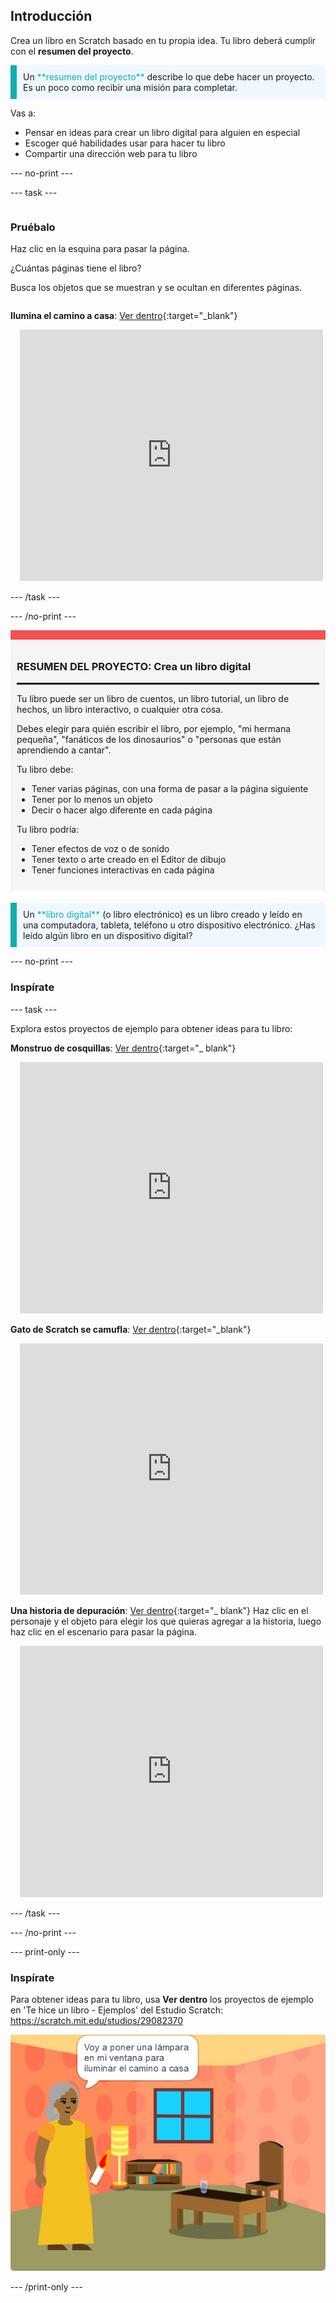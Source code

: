 ## Introducción

Crea un libro en Scratch basado en tu propia idea. Tu libro deberá cumplir con el **resumen del proyecto**.

<p style="border-left: solid; border-width:10px; border-color: #0faeb0; background-color: aliceblue; padding: 10px;">
Un <span style="color: #0faeb0">**resumen del proyecto**</span> describe lo que debe hacer un proyecto. Es un poco como recibir una misión para completar.
</p>

Vas a:

+ Pensar en ideas para crear un libro digital para alguien en especial
+ Escoger qué habilidades usar para hacer tu libro
+ Compartir una dirección web para tu libro

--- no-print ---

--- task ---

<div style="display: flex; flex-wrap: wrap">
<div style="flex-basis: 200px; flex-grow: 1">

### Pruébalo

Haz clic en la esquina para pasar la página.

¿Cuántas páginas tiene el libro?

Busca los objetos que se muestran y se ocultan en diferentes páginas.

</div>
<div>

**Ilumina el camino a casa**: [Ver dentro](https://scratch.mit.edu/projects/499860786/editor){:target="_blank"}
<div class="scratch-preview" style="margin-left: 15px;">
  <iframe allowtransparency="true" width="485" height="402" src="https://scratch.mit.edu/projects/embed/499860786/?autostart=false" frameborder="0"></iframe>
</div>

</div>
</div>

--- /task ---

--- /no-print ---

<div style="border-top: 15px solid #f3524f; background-color: whitesmoke; margin-bottom: 20px; padding: 10px;">

### RESUMEN DEL PROYECTO: Crea un **libro digital**
<hr style="border-top: 2px solid black;">

Tu libro puede ser un libro de cuentos, un libro tutorial, un libro de hechos, un libro interactivo, o cualquier otra cosa.

Debes elegir para quién escribir el libro, por ejemplo, "mi hermana pequeña", "fanáticos de los dinosaurios" o "personas que están aprendiendo a cantar".  

Tu libro debe:
+ Tener varias páginas, con una forma de pasar a la página siguiente
+ Tener por lo menos un objeto
+ Decir o hacer algo diferente en cada página

Tu libro podría:
+ Tener efectos de voz o de sonido
+ Tener texto o arte creado en el Editor de dibujo
+ Tener funciones interactivas en cada página
</div>

<p style="border-left: solid; border-width:10px; border-color: #0faeb0; background-color: aliceblue; padding: 10px;">
Un <span style="color: #0faeb0">**libro digital**</span> (o libro electrónico) es un libro creado y leído en una computadora, tableta, teléfono u otro dispositivo electrónico. ¿Has leído algún libro en un dispositivo digital?
</p>

--- no-print ---

### Inspírate

--- task ---

Explora estos proyectos de ejemplo para obtener ideas para tu libro:

**Monstruo de cosquillas**: [Ver dentro](https://scratch.mit.edu/projects/500189097/editor){:target="_ blank"}
<div class="scratch-preview" style="margin-left: 15px;">
  <iframe allowtransparency="true" width="485" height="402" src="https://scratch.mit.edu/projects/embed/500189097/?autostart=false" frameborder="0"></iframe>
</div>

**Gato de Scratch se camufla**: [Ver dentro](https://scratch.mit.edu/projects/498968472/editor){:target="_blank"}
<div class="scratch-preview" style="margin-left: 15px;">
  <iframe allowtransparency="true" width="485" height="402" src="https://scratch.mit.edu/projects/embed/498968472/?autostart=false" frameborder="0"></iframe>
</div>

**Una historia de depuración**: [Ver dentro](https://scratch.mit.edu/projects/498960446/editor){:target="_ blank"}
Haz clic en el personaje y el objeto para elegir los que quieras agregar a la historia, luego haz clic en el escenario para pasar la página.
<div class="scratch-preview" style="margin-left: 15px;">
  <iframe allowtransparency="true" width="485" height="402" src="https://scratch.mit.edu/projects/embed/498960446/?autostart=false" frameborder="0"></iframe>
</div>

--- /task ---

--- /no-print ---

--- print-only ---

### Inspírate

Para obtener ideas para tu libro, usa **Ver dentro** los proyectos de ejemplo en 'Te hice un libro - Ejemplos' del Estudio Scratch: https://scratch.mit.edu/studios/29082370

![El proyecto 'Ilumina el camino a casa'.](images/showcase_static.png)

--- /print-only ---


